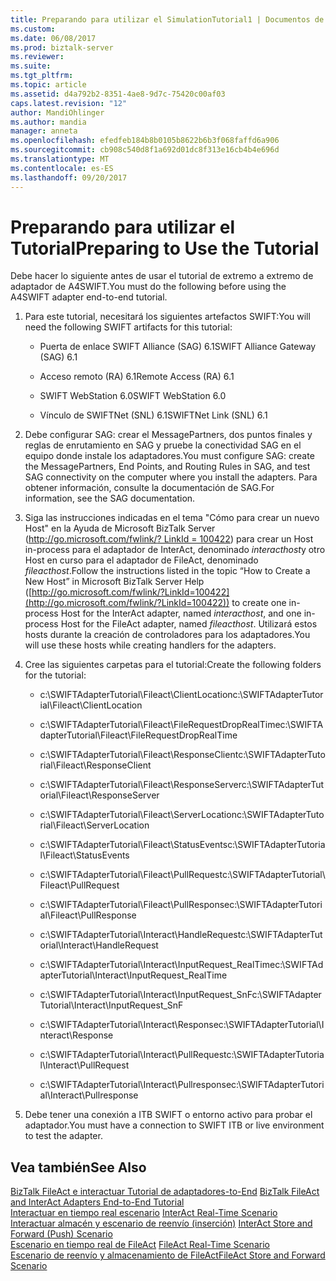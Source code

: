 ```yaml
---
title: Preparando para utilizar el SimulationTutorial1 | Documentos de Microsoft
ms.custom: 
ms.date: 06/08/2017
ms.prod: biztalk-server
ms.reviewer: 
ms.suite: 
ms.tgt_pltfrm: 
ms.topic: article
ms.assetid: d4a792b2-8351-4ae8-9d7c-75420c00af03
caps.latest.revision: "12"
author: MandiOhlinger
ms.author: mandia
manager: anneta
ms.openlocfilehash: efedfeb184b8b0105b8622b6b3f068faffd6a906
ms.sourcegitcommit: cb908c540d8f1a692d01dc8f313e16cb4b4e696d
ms.translationtype: MT
ms.contentlocale: es-ES
ms.lasthandoff: 09/20/2017
---
```

# <a name="preparing-to-use-the-tutorial"></a><span data-ttu-id="9451c-102">Preparando para utilizar el Tutorial</span><span class="sxs-lookup"><span data-stu-id="9451c-102">Preparing to Use the Tutorial</span></span>
<span data-ttu-id="9451c-103">Debe hacer lo siguiente antes de usar el tutorial de extremo a extremo de adaptador de A4SWIFT.</span><span class="sxs-lookup"><span data-stu-id="9451c-103">You must do the following before using the A4SWIFT adapter end-to-end tutorial.</span></span>  
  
1.  <span data-ttu-id="9451c-104">Para este tutorial, necesitará los siguientes artefactos SWIFT:</span><span class="sxs-lookup"><span data-stu-id="9451c-104">You will need the following SWIFT artifacts for this tutorial:</span></span>  
  
    -   <span data-ttu-id="9451c-105">Puerta de enlace SWIFT Alliance (SAG) 6.1</span><span class="sxs-lookup"><span data-stu-id="9451c-105">SWIFT Alliance Gateway (SAG) 6.1</span></span>  
  
    -   <span data-ttu-id="9451c-106">Acceso remoto (RA) 6.1</span><span class="sxs-lookup"><span data-stu-id="9451c-106">Remote Access (RA) 6.1</span></span>  
  
    -   <span data-ttu-id="9451c-107">SWIFT WebStation 6.0</span><span class="sxs-lookup"><span data-stu-id="9451c-107">SWIFT WebStation 6.0</span></span>  
  
    -   <span data-ttu-id="9451c-108">Vínculo de SWIFTNet (SNL) 6.1</span><span class="sxs-lookup"><span data-stu-id="9451c-108">SWIFTNet Link (SNL) 6.1</span></span>  
  
2.  <span data-ttu-id="9451c-109">Debe configurar SAG: crear el MessagePartners, dos puntos finales y reglas de enrutamiento en SAG y pruebe la conectividad SAG en el equipo donde instale los adaptadores.</span><span class="sxs-lookup"><span data-stu-id="9451c-109">You must configure SAG: create the MessagePartners, End Points, and Routing Rules in SAG, and test SAG connectivity on the computer where you install the adapters.</span></span> <span data-ttu-id="9451c-110">Para obtener información, consulte la documentación de SAG.</span><span class="sxs-lookup"><span data-stu-id="9451c-110">For information, see the SAG documentation.</span></span>  
  
3.  <span data-ttu-id="9451c-111">Siga las instrucciones indicadas en el tema "Cómo para crear un nuevo Host" en la Ayuda de Microsoft BizTalk Server ([http://go.microsoft.com/fwlink/? LinkId = 100422](http://go.microsoft.com/fwlink/?LinkId=100422)) para crear un Host in-process para el adaptador de InterAct, denominado *interacthost*y otro Host en curso para el adaptador de FileAct, denominado *fileacthost*.</span><span class="sxs-lookup"><span data-stu-id="9451c-111">Follow the instructions listed in the topic “How to Create a New Host” in Microsoft BizTalk Server Help ([http://go.microsoft.com/fwlink/?LinkId=100422](http://go.microsoft.com/fwlink/?LinkId=100422)) to create one in-process Host for the InterAct adapter, named *interacthost*, and one in-process Host for the FileAct adapter, named *fileacthost*.</span></span> <span data-ttu-id="9451c-112">Utilizará estos hosts durante la creación de controladores para los adaptadores.</span><span class="sxs-lookup"><span data-stu-id="9451c-112">You will use these hosts while creating handlers for the adapters.</span></span>  
  
4.  <span data-ttu-id="9451c-113">Cree las siguientes carpetas para el tutorial:</span><span class="sxs-lookup"><span data-stu-id="9451c-113">Create the following folders for the tutorial:</span></span>  
  
    -   <span data-ttu-id="9451c-114">c:\SWIFTAdapterTutorial\Fileact\ClientLocation</span><span class="sxs-lookup"><span data-stu-id="9451c-114">c:\SWIFTAdapterTutorial\Fileact\ClientLocation</span></span>  
  
    -   <span data-ttu-id="9451c-115">c:\SWIFTAdapterTutorial\Fileact\FileRequestDropRealTime</span><span class="sxs-lookup"><span data-stu-id="9451c-115">c:\SWIFTAdapterTutorial\Fileact\FileRequestDropRealTime</span></span>  
  
    -   <span data-ttu-id="9451c-116">c:\SWIFTAdapterTutorial\Fileact\ResponseClient</span><span class="sxs-lookup"><span data-stu-id="9451c-116">c:\SWIFTAdapterTutorial\Fileact\ResponseClient</span></span>  
  
    -   <span data-ttu-id="9451c-117">c:\SWIFTAdapterTutorial\Fileact\ResponseServer</span><span class="sxs-lookup"><span data-stu-id="9451c-117">c:\SWIFTAdapterTutorial\Fileact\ResponseServer</span></span>  
  
    -   <span data-ttu-id="9451c-118">c:\SWIFTAdapterTutorial\Fileact\ServerLocation</span><span class="sxs-lookup"><span data-stu-id="9451c-118">c:\SWIFTAdapterTutorial\Fileact\ServerLocation</span></span>  
  
    -   <span data-ttu-id="9451c-119">c:\SWIFTAdapterTutorial\Fileact\StatusEvents</span><span class="sxs-lookup"><span data-stu-id="9451c-119">c:\SWIFTAdapterTutorial\Fileact\StatusEvents</span></span>  
  
    -   <span data-ttu-id="9451c-120">c:\SWIFTAdapterTutorial\Fileact\PullRequest</span><span class="sxs-lookup"><span data-stu-id="9451c-120">c:\SWIFTAdapterTutorial\Fileact\PullRequest</span></span>  
  
    -   <span data-ttu-id="9451c-121">c:\SWIFTAdapterTutorial\Fileact\PullResponse</span><span class="sxs-lookup"><span data-stu-id="9451c-121">c:\SWIFTAdapterTutorial\Fileact\PullResponse</span></span>  
  
    -   <span data-ttu-id="9451c-122">c:\SWIFTAdapterTutorial\Interact\HandleRequest</span><span class="sxs-lookup"><span data-stu-id="9451c-122">c:\SWIFTAdapterTutorial\Interact\HandleRequest</span></span>  
  
    -   <span data-ttu-id="9451c-123">c:\SWIFTAdapterTutorial\Interact\InputRequest_RealTime</span><span class="sxs-lookup"><span data-stu-id="9451c-123">c:\SWIFTAdapterTutorial\Interact\InputRequest_RealTime</span></span>  
  
    -   <span data-ttu-id="9451c-124">c:\SWIFTAdapterTutorial\Interact\InputRequest_SnF</span><span class="sxs-lookup"><span data-stu-id="9451c-124">c:\SWIFTAdapterTutorial\Interact\InputRequest_SnF</span></span>  
  
    -   <span data-ttu-id="9451c-125">c:\SWIFTAdapterTutorial\Interact\Response</span><span class="sxs-lookup"><span data-stu-id="9451c-125">c:\SWIFTAdapterTutorial\Interact\Response</span></span>  
  
    -   <span data-ttu-id="9451c-126">c:\SWIFTAdapterTutorial\Interact\PullRequest</span><span class="sxs-lookup"><span data-stu-id="9451c-126">c:\SWIFTAdapterTutorial\Interact\PullRequest</span></span>  
  
    -   <span data-ttu-id="9451c-127">c:\SWIFTAdapterTutorial\Interact\Pullresponse</span><span class="sxs-lookup"><span data-stu-id="9451c-127">c:\SWIFTAdapterTutorial\Interact\Pullresponse</span></span>  
  
5.  <span data-ttu-id="9451c-128">Debe tener una conexión a ITB SWIFT o entorno activo para probar el adaptador.</span><span class="sxs-lookup"><span data-stu-id="9451c-128">You must have a connection to SWIFT ITB or live environment to test the adapter.</span></span>  
  
## <a name="see-also"></a><span data-ttu-id="9451c-129">Vea también</span><span class="sxs-lookup"><span data-stu-id="9451c-129">See Also</span></span>  
 <span data-ttu-id="9451c-130">[BizTalk FileAct e interactuar Tutorial de adaptadores-to-End](../../adapters-and-accelerators/fileact-interact/biztalk-fileact-and-interact-adapters-end-to-end-tutorial.md) </span><span class="sxs-lookup"><span data-stu-id="9451c-130">[BizTalk FileAct and InterAct Adapters End-to-End Tutorial](../../adapters-and-accelerators/fileact-interact/biztalk-fileact-and-interact-adapters-end-to-end-tutorial.md) </span></span>  
 <span data-ttu-id="9451c-131">[Interactuar en tiempo real escenario](../../adapters-and-accelerators/fileact-interact/interact-real-time-scenario.md) </span><span class="sxs-lookup"><span data-stu-id="9451c-131">[InterAct Real-Time Scenario](../../adapters-and-accelerators/fileact-interact/interact-real-time-scenario.md) </span></span>  
 <span data-ttu-id="9451c-132">[Interactuar almacén y escenario de reenvío (inserción)](../../adapters-and-accelerators/fileact-interact/interact-store-and-forward-push-scenario.md) </span><span class="sxs-lookup"><span data-stu-id="9451c-132">[InterAct Store and Forward (Push) Scenario](../../adapters-and-accelerators/fileact-interact/interact-store-and-forward-push-scenario.md) </span></span>  
 <span data-ttu-id="9451c-133">[Escenario en tiempo real de FileAct](../../adapters-and-accelerators/fileact-interact/fileact-real-time-scenario.md) </span><span class="sxs-lookup"><span data-stu-id="9451c-133">[FileAct Real-Time Scenario](../../adapters-and-accelerators/fileact-interact/fileact-real-time-scenario.md) </span></span>  
 [<span data-ttu-id="9451c-134">Escenario de reenvío y almacenamiento de FileAct</span><span class="sxs-lookup"><span data-stu-id="9451c-134">FileAct Store and Forward Scenario</span></span>](../../adapters-and-accelerators/fileact-interact/fileact-store-and-forward-scenario.md)